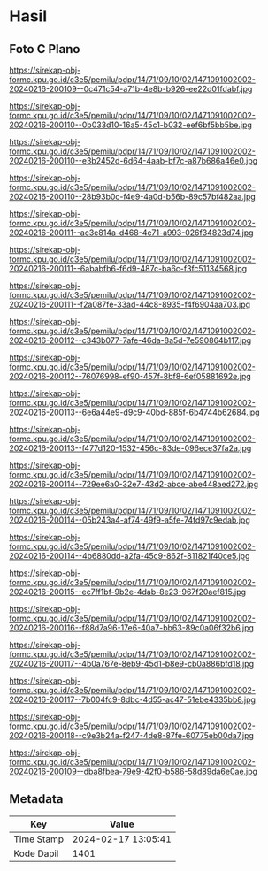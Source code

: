 # Hasil

## Foto C Plano

https://sirekap-obj-formc.kpu.go.id/c3e5/pemilu/pdpr/14/71/09/10/02/1471091002002-20240216-200109--0c471c54-a71b-4e8b-b926-ee22d01fdabf.jpg

https://sirekap-obj-formc.kpu.go.id/c3e5/pemilu/pdpr/14/71/09/10/02/1471091002002-20240216-200110--0b033d10-16a5-45c1-b032-eef6bf5bb5be.jpg

https://sirekap-obj-formc.kpu.go.id/c3e5/pemilu/pdpr/14/71/09/10/02/1471091002002-20240216-200110--e3b2452d-6d64-4aab-bf7c-a87b686a46e0.jpg

https://sirekap-obj-formc.kpu.go.id/c3e5/pemilu/pdpr/14/71/09/10/02/1471091002002-20240216-200110--28b93b0c-f4e9-4a0d-b56b-89c57bf482aa.jpg

https://sirekap-obj-formc.kpu.go.id/c3e5/pemilu/pdpr/14/71/09/10/02/1471091002002-20240216-200111--ac3e814a-d468-4e71-a993-026f34823d74.jpg

https://sirekap-obj-formc.kpu.go.id/c3e5/pemilu/pdpr/14/71/09/10/02/1471091002002-20240216-200111--6ababfb6-f6d9-487c-ba6c-f3fc51134568.jpg

https://sirekap-obj-formc.kpu.go.id/c3e5/pemilu/pdpr/14/71/09/10/02/1471091002002-20240216-200111--f2a087fe-33ad-44c8-8935-f4f6904aa703.jpg

https://sirekap-obj-formc.kpu.go.id/c3e5/pemilu/pdpr/14/71/09/10/02/1471091002002-20240216-200112--c343b077-7afe-46da-8a5d-7e590864b117.jpg

https://sirekap-obj-formc.kpu.go.id/c3e5/pemilu/pdpr/14/71/09/10/02/1471091002002-20240216-200112--76076998-ef90-457f-8bf8-6ef05881692e.jpg

https://sirekap-obj-formc.kpu.go.id/c3e5/pemilu/pdpr/14/71/09/10/02/1471091002002-20240216-200113--6e6a44e9-d9c9-40bd-885f-6b4744b62684.jpg

https://sirekap-obj-formc.kpu.go.id/c3e5/pemilu/pdpr/14/71/09/10/02/1471091002002-20240216-200113--f477d120-1532-456c-83de-096ece37fa2a.jpg

https://sirekap-obj-formc.kpu.go.id/c3e5/pemilu/pdpr/14/71/09/10/02/1471091002002-20240216-200114--729ee6a0-32e7-43d2-abce-abe448aed272.jpg

https://sirekap-obj-formc.kpu.go.id/c3e5/pemilu/pdpr/14/71/09/10/02/1471091002002-20240216-200114--05b243a4-af74-49f9-a5fe-74fd97c9edab.jpg

https://sirekap-obj-formc.kpu.go.id/c3e5/pemilu/pdpr/14/71/09/10/02/1471091002002-20240216-200114--4b6880dd-a2fa-45c9-862f-811821f40ce5.jpg

https://sirekap-obj-formc.kpu.go.id/c3e5/pemilu/pdpr/14/71/09/10/02/1471091002002-20240216-200115--ec7ff1bf-9b2e-4dab-8e23-967f20aef815.jpg

https://sirekap-obj-formc.kpu.go.id/c3e5/pemilu/pdpr/14/71/09/10/02/1471091002002-20240216-200116--f88d7a96-17e6-40a7-bb63-89c0a06f32b6.jpg

https://sirekap-obj-formc.kpu.go.id/c3e5/pemilu/pdpr/14/71/09/10/02/1471091002002-20240216-200117--4b0a767e-8eb9-45d1-b8e9-cb0a886bfd18.jpg

https://sirekap-obj-formc.kpu.go.id/c3e5/pemilu/pdpr/14/71/09/10/02/1471091002002-20240216-200117--7b004fc9-8dbc-4d55-ac47-51ebe4335bb8.jpg

https://sirekap-obj-formc.kpu.go.id/c3e5/pemilu/pdpr/14/71/09/10/02/1471091002002-20240216-200118--c9e3b24a-f247-4de8-87fe-60775eb00da7.jpg

https://sirekap-obj-formc.kpu.go.id/c3e5/pemilu/pdpr/14/71/09/10/02/1471091002002-20240216-200109--dba8fbea-79e9-42f0-b586-58d89da6e0ae.jpg


## Metadata

| Key        | Value               |
| ---------- | ------------------- |
| Time Stamp | 2024-02-17 13:05:41 |
| Kode Dapil | 1401                |



